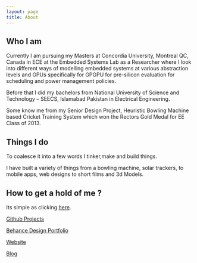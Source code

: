 ```yaml
---
layout: page
title: About
---
```


## Who I am 

Currently I am pursuing my Masters at Concordia University, Montreal QC, Canada in ECE at the Embedded Systems Lab as a Researcher where I look into different ways of modelling embedded systems at various abstraction levels and GPUs specifically for GPGPU for pre-silicon evaluation for scheduling and power management policies.

Before that I did my bachelors from National University of Science and Technology – SEECS, Islamabad Pakistan in Electrical Engineering.

Some know me from my Senior Design Project, Heuristic Bowling Machine based Cricket Training System which won the Rectors Gold Medal for EE Class of 2013.

## Things I do 

To coalesce it into a few words I tinker,make and build things.

I have built a variety of things from a bowling machine, solar trackers, to mobile apps, web designs to short films and 3d Models.

## How to get a hold of me ? 

Its simple as clicking <a href="mailto:umair.ops@gmail.com?Subject=Hello!" target="_top">here</a>.

<a href="http://github.com/uaftab">Github Projects</a>

<a href="http://behance.net/uaftab">Behance Design Portfolio</a>

<a href="http://uaftab.com">Website</a>

<a href="http://uaftab.github.io">Blog</a>
